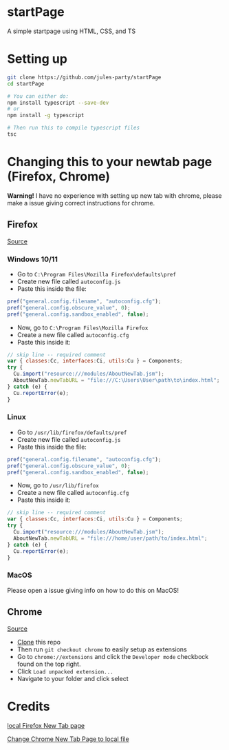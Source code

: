 # startPage
A simple startpage using HTML, CSS, and TS

# Setting up

```bash
git clone https://github.com/jules-party/startPage
cd startPage

# You can either do:
npm install typescript --save-dev
# or
npm install -g typescript

# Then run this to compile typescript files
tsc
```

# Changing this to your newtab page (Firefox, Chrome)
**Warning!** I have no experience with setting up new tab with chrome, please make a issue giving correct instructions for chrome.

## Firefox
[Source](https://konfou.xyz/posts/local-firefox-new-tab-page/)
### Windows 10/11
- Go to `C:\Program Files\Mozilla Firefox\defaults\pref`
- Create new file called `autoconfig.js`
- Paste this inside the file:
```js
pref("general.config.filename", "autoconfig.cfg");
pref("general.config.obscure_value", 0);
pref("general.config.sandbox_enabled", false);
```
- Now, go to `C:\Program Files\Mozilla Firefox`
- Create a new file called `autoconfig.cfg`
- Paste this inside it:
```js
// skip line -- required comment
var { classes:Cc, interfaces:Ci, utils:Cu } = Components;
try {
  Cu.import("resource:///modules/AboutNewTab.jsm");
  AboutNewTab.newTabURL = "file:///C:\Users\User\path\to\index.html";
} catch (e) {
  Cu.reportError(e);
}
```

### Linux
- Go to `/usr/lib/firefox/defaults/pref`
- Create new file called `autoconfig.js`
- Paste this inside the file:
```js
pref("general.config.filename", "autoconfig.cfg");
pref("general.config.obscure_value", 0);
pref("general.config.sandbox_enabled", false);
```
- Now, go to `/usr/lib/firefox`
- Create a new file called `autoconfig.cfg`
- Paste this inside it:
```js
// skip line -- required comment
var { classes:Cc, interfaces:Ci, utils:Cu } = Components;
try {
  Cu.import("resource:///modules/AboutNewTab.jsm");
  AboutNewTab.newTabURL = "file:///home/user/path/to/index.html";
} catch (e) {
  Cu.reportError(e);
}
```

### MacOS
Please open a issue giving info on how to do this on MacOS!

## Chrome
[Source](https://superuser.com/questions/907234/change-chrome-new-tab-page-to-local-file)

- [Clone](https://github.com/jules-party/startPage#setting-up) this repo
- Then run `git checkout chrome` to easily setup as extensions
- Go to `chrome://extensions` and click the `Developer mode` checkbock found on the top right.
- Click `Load unpacked extension...`
- Navigate to your folder and click select

# Credits
[local Firefox New Tab page](https://konfou.xyz/posts/local-firefox-new-tab-page/)

[Change Chrome New Tab Page to local file](https://superuser.com/questions/907234/change-chrome-new-tab-page-to-local-file)